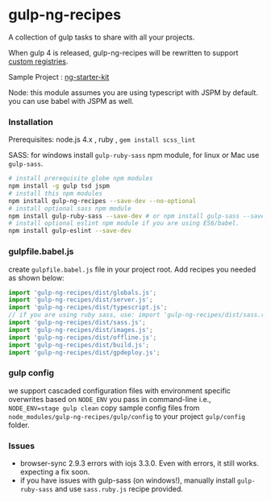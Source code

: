 # gulp-ng-recipes

A collection of gulp tasks to share with all your projects.

When gulp 4 is released, gulp-ng-recipes will be rewritten to support [custom registries](https://github.com/phated/undertaker#custom-registries).

Sample Project : [ng-starter-kit](https://github.com/xmlking/ng-starter-kit)

Node: this module assumes you are using typescript with JSPM by default. you can use babel with JSPM as well.


### Installation 
Prerequisites: node.js 4.x , ruby , `gem install scss_lint`

SASS: for windows install `gulp-ruby-sass` npm module, for linux or Mac use `gulp-sass`.

  ```bash
  # install prerequisite globe npm modules 
  npm install -g gulp tsd jspm
  # install this npm modules 
  npm install gulp-ng-recipes --save-dev --no-optional
  # install optional sass npm module
  npm install gulp-ruby-sass --save-dev # or npm install gulp-sass --save-dev
  # install optional eslint npm module if you are using ES6/babel. 
  npm install gulp-eslint --save-dev
  ```

### gulpfile.babel.js

create `gulpfile.babel.js` file in your project root. 
Add recipes you needed as shown below: 

```js
import 'gulp-ng-recipes/dist/globals.js';
import 'gulp-ng-recipes/dist/server.js';
import 'gulp-ng-recipes/dist/typescript.js';
// if you are using ruby sass, use: import 'gulp-ng-recipes/dist/sass.ruby.js';
import 'gulp-ng-recipes/dist/sass.js';
import 'gulp-ng-recipes/dist/images.js';
import 'gulp-ng-recipes/dist/offline.js';
import 'gulp-ng-recipes/dist/build.js';
import 'gulp-ng-recipes/dist/gpdeploy.js';
```
 
 ### gulp config
 we support cascaded configuration files with environment specific overwrites based on `NODE_ENV` you pass in command-line i.e., `NODE_ENV=stage gulp clean`
 copy sample config files from `node_modules/gulp-ng-recipes/gulp/config` to your project `gulp/config` folder.
 
 
###  Issues 
* browser-sync  2.9.3 errors with iojs 3.3.0. Even with errors, it still works. expecting a fix soon. 
* if you have issues with gulp-sass (on windows!), manually install `gulp-ruby-sass` and use `sass.ruby.js` recipe provided.  
